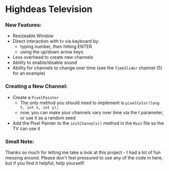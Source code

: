 # Highdeas Television

### New Features:
- Resizeable Window
- Direct interaction with tv via keyboard by:
  - typing number, then hitting ENTER
  - using the up/down arrow keys
- Less overhead to create new channels
- Ability to enable/disable sound
- Ability for channels to change over time (see the `TimeSlider` channel (5) for an example)

### Creating a New Channel:

- Create a `PixelPainter`
  - The only method you should need to implement is `pixelColor(long t, int x, int y);`
  - now, you can make your channels vary over time via the t parameter, or use it as a random seed
- Add the Pixel Painter to the `initChannels()` method in the `Main` file so the TV can use it


### Small Note:

Thanks so much for letting me take a look at this project - I had a lot of fun messing around. Please don't feel pressured to use any of the code in here, but if you find it helpful, help yourself!
